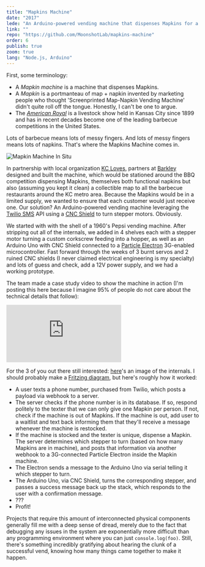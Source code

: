 ```yaml
---
title: "Mapkins Machine"
date: "2017"
lede: "An Arduino-powered vending machine that dispenses Mapkins for a text."
link: ""
repo: "https://github.com/MoonshotLab/mapkins-machine"
order: 6
publish: true
zoom: true
lang: "Node.js, Arduino"
---
```


<div class="blog-section">

First, some terminology:

* A <em>Mapkin machine</em> is a machine that dispenses Mapkins.
* A <em>Mapkin</em> is a portmanteau of map + napkin invented by marketing people who thought 'Screenprinted Map-Napkin Vending Machine' didn't quite roll off the tongue. Honestly, I can't be one to argue.
* The <em><a href="http://www.americanroyal.com/" target="_blank">American Royal</a></em> is a livestock show held in Kansas City since 1899 and has in recent decades become one of the leading barbecue competitions in the United States.

Lots of barbecue means lots of messy fingers. And lots of messy fingers means lots of napkins. That's where the Mapkins Machine comes in.

<div class="sidebar right">
<img src="/mapkin-machine.jpg" alt="Mapkin Machine In Situ" title="Mapkin Machine In Situ" data-action="zoom"/>
</div>

In partnership with local organization <a href="http://www.kcloves.com/" target="_blank">KC Loves</a>, partners at <a href="https://www.barkleyus.com/" target="_blank">Barkley</a> designed and built the machine, which would be stationed around the BBQ competition dispensing Mapkins, themselves both functional napkins but also (assuming you kept it clean) a collectible map to all the barbecue restaurants around the KC metro area. Because the Mapkins would be in a limited supply, we wanted to ensure that each customer would just receive one. Our solution? An Arduino-powered vending machine leveraging the <a href="https://www.twilio.com/sms" target="_blank">Twilio SMS</a> API using a <a href="https://www.amazon.com/kuman-Expansion-Stepper-Heatsink-Arduino/dp/B06XHKSVTG/" target="_blank">CNC Shield</a> to turn stepper motors. Obviously.

We started with with the shell of a 1960's Pepsi vending machine. After stripping out all of the internals, we added in 4 shelves each with a stepper motor turning a custom corkscrew feeding into a hopper, as well as an Arduino Uno with CNC Shield connected to a <a href="https://www.particle.io/products/hardware/electron-cellular-dev-kit">Particle Electron</a> 3G-enabled microcontroller. Fast forward through the weeks of 3 burnt servos and 2 ruined CNC shields (I never claimed electrical engineering is my specialty) and lots of guess and check, add a 12V power supply, and we had a working prototype.

The team made a case study video to show the machine in action (I'm posting this here because I imagine 95% of people do not care about the technical details that follow):

<div class="blog-inset">
  <iframe class="youtube" src="https://www.youtube.com/embed/medilILfr_M?rel=0&amp;showinfo=0" frameborder="0" allowfullscreen></iframe>
</div>

For the 3 of you out there still interested: <a href="/internals.jpg" target="_blank">here</a>'s an image of the internals. I should probably make a <a href="http://fritzing.org/home/" target="_blank">Fritzing diagram</a>, but here's roughly how it worked:
  * A user texts a phone number, purchased from Twilio, which posts a payload via webhook to a server.
  * The server checks if the phone number is in its database. If so, respond politely to the texter that we can only give one Mapkin per person. If not, check if the machine is out of Mapkins. If the machine is out, add user to a waitlist and text back informing them that they'll receive a message whenever the machine is restocked.
  * If the machine is stocked and the texter is unique, dispense a Mapkin. The server determines which stepper to turn (based on how many Mapkins are in machine), and posts that information via another webhook to a 3G-connected Particle Electron inside the Mapkin machine.
  * The Electron sends a message to the Arduino Uno via serial telling it which stepper to turn.
  * The Arduino Uno, via CNC Shield, turns the corresponding stepper, and passes a success message back up the stack, which responds to the user with a confirmation message.
  * ???
  * Profit!

Projects that require this amount of interconnected physical components generally fill me with a deep sense of dread, merely due to the fact that debugging any issues in the system are exponentially more difficult than any programming environment where you can just `console.log(foo)`. Still, there's something incredibly gratifying about hearing the clunk of a successful vend, knowing how many things came together to make it happen.

</div>

</section>


</div>
